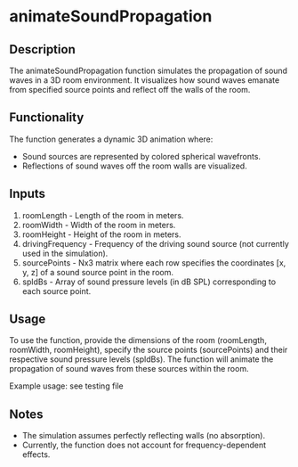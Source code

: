 animateSoundPropagation
=======================================

Description
-----------
The animateSoundPropagation function simulates the propagation of sound waves in a 3D room environment. It visualizes how sound waves emanate from specified source points and reflect off the walls of the room.

Functionality
-------------
The function generates a dynamic 3D animation where:
- Sound sources are represented by colored spherical wavefronts.
- Reflections of sound waves off the room walls are visualized.

Inputs
------
1. roomLength - Length of the room in meters.
2. roomWidth - Width of the room in meters.
3. roomHeight - Height of the room in meters.
4. drivingFrequency - Frequency of the driving sound source (not currently used in the simulation).
5. sourcePoints - Nx3 matrix where each row specifies the coordinates [x, y, z] of a sound source point in the room.
6. spldBs - Array of sound pressure levels (in dB SPL) corresponding to each source point.

Usage
-----
To use the function, provide the dimensions of the room (roomLength, roomWidth, roomHeight), specify the source points (sourcePoints) and their respective sound pressure levels (spldBs). The function will animate the propagation of sound waves from these sources within the room.

Example usage: see testing file


Notes
-----
- The simulation assumes perfectly reflecting walls (no absorption).
- Currently, the function does not account for frequency-dependent effects.
